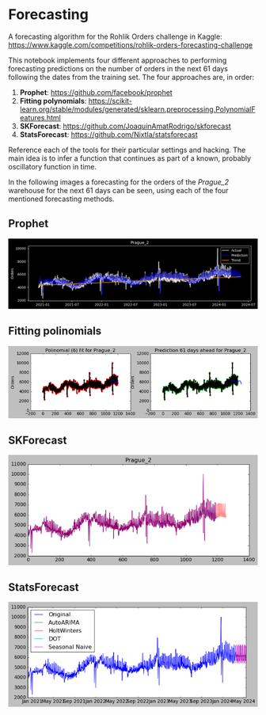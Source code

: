# Forecasting
A forecasting algorithm for the Rohlik Orders challenge in Kaggle: https://www.kaggle.com/competitions/rohlik-orders-forecasting-challenge

This notebook implements four different approaches to performing forecasting predictions on the number of orders in the next 61 days following the dates from the training set. The four approaches are, in order:

1. **Prophet**: https://github.com/facebook/prophet
2. **Fitting polynomials**: https://scikit-learn.org/stable/modules/generated/sklearn.preprocessing.PolynomialFeatures.html
3. **SKForecast**: https://github.com/JoaquinAmatRodrigo/skforecast
4. **StatsForecast**: https://github.com/Nixtla/statsforecast

Reference each of the tools for their particular settings and hacking. The main idea is to infer a function that continues as part of a known, probably oscillatory function in time.

In the following images a forecasting for the orders of the *Prague_2* warehouse for the next 61 days can be seen, using each of the four mentioned forecasting methods.

## Prophet

![](prague2_prophet.png "Prague_2 with Prophet")

## Fitting polinomials

![](prague2_poly.png "Prague_2 with a fitted polynomial")

## SKForecast

![](prague2_skforecast.png "Prague_2 with SKForecast")

## StatsForecast

![](prague2_statsforecast.png "Prague_2 with StatsForecast")

